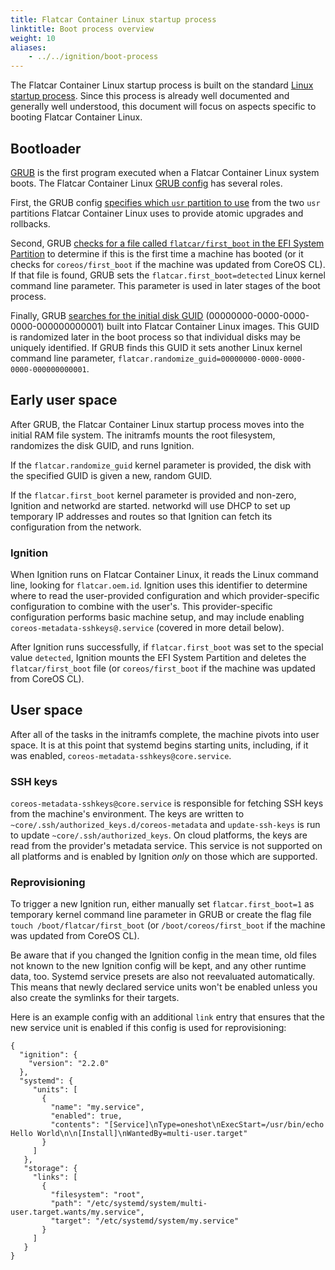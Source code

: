 ```yaml
---
title: Flatcar Container Linux startup process
linktitle: Boot process overview
weight: 10
aliases:
    - ../../ignition/boot-process
---
```


The Flatcar Container Linux startup process is built on the standard [Linux startup process][linux-startup]. Since this process is already well documented and generally well understood, this document will focus on aspects specific to booting Flatcar Container Linux.

## Bootloader

[GRUB][grub] is the first program executed when a Flatcar Container Linux system boots. The Flatcar Container Linux [GRUB config][grub-config] has several roles.

First, the GRUB config [specifies which `usr` partition to use][gptprio.next] from the two `usr` partitions Flatcar Container Linux uses to provide atomic upgrades and rollbacks.

Second, GRUB [checks for a file called `flatcar/first_boot` in the EFI System Partition][check-file] to determine if this is the first time a machine has booted (or it checks for `coreos/first_boot` if the machine was updated from CoreOS CL). If that file is found, GRUB sets the `flatcar.first_boot=detected` Linux kernel command line parameter. This parameter is used in later stages of the boot process.

Finally, GRUB [searches for the initial disk GUID][search-guid] (00000000-0000-0000-0000-000000000001) built into Flatcar Container Linux images. This GUID is randomized later in the boot process so that individual disks may be uniquely identified. If GRUB finds this GUID it sets another Linux kernel command line parameter, `flatcar.randomize_guid=00000000-0000-0000-0000-000000000001`.

## Early user space

After GRUB, the Flatcar Container Linux startup process moves into the initial RAM file system. The initramfs mounts the root filesystem, randomizes the disk GUID, and runs Ignition.

If the `flatcar.randomize_guid` kernel parameter is provided, the disk with the specified GUID is given a new, random GUID.

If the `flatcar.first_boot` kernel parameter is provided and non-zero, Ignition and networkd are started. networkd will use DHCP to set up temporary IP addresses and routes so that Ignition can fetch its configuration from the network.

### Ignition

When Ignition runs on Flatcar Container Linux, it reads the Linux command line, looking for `flatcar.oem.id`. Ignition uses this identifier to determine where to read the user-provided configuration and which provider-specific configuration to combine with the user's. This provider-specific configuration performs basic machine setup, and may include enabling `coreos-metadata-sshkeys@.service` (covered in more detail below).

After Ignition runs successfully, if `flatcar.first_boot` was set to the special value `detected`, Ignition mounts the EFI System Partition and deletes the `flatcar/first_boot` file (or `coreos/first_boot` if the machine was updated from CoreOS CL).

## User space

After all of the tasks in the initramfs complete, the machine pivots into user space. It is at this point that systemd begins starting units, including, if it was enabled, `coreos-metadata-sshkeys@core.service`.

### SSH keys

`coreos-metadata-sshkeys@core.service` is responsible for fetching SSH keys from the machine's environment. The keys are written to `~core/.ssh/authorized_keys.d/coreos-metadata` and `update-ssh-keys` is run to update `~core/.ssh/authorized_keys`. On cloud platforms, the keys are read from the provider's metadata service. This service is not supported on all platforms and is enabled by Ignition *only* on those which are supported.

### Reprovisioning

To trigger a new Ignition run, either manually set `flatcar.first_boot=1` as temporary kernel command line parameter in GRUB or create the flag file `touch /boot/flatcar/first_boot` (or `/boot/coreos/first_boot` if the machine was updated from CoreOS CL).

Be aware that if you changed the Ignition config in the mean time, old files not known to the new Ignition config will be kept, and any other runtime data, too.
Systemd service presets are also not reevaluated automatically. This means that newly declared service units won't be enabled unless you also create the symlinks for their targets.

Here is an example config with an additional `link` entry that ensures that the new service unit is enabled if this config is used for reprovisioning:

```
{
  "ignition": {
    "version": "2.2.0"
  },
  "systemd": {
     "units": [
       {
         "name": "my.service",
         "enabled": true,
         "contents": "[Service]\nType=oneshot\nExecStart=/usr/bin/echo Hello World\n\n[Install]\nWantedBy=multi-user.target"
       }
     ]
   },
   "storage": {
     "links": [
       {
         "filesystem": "root",
         "path": "/etc/systemd/system/multi-user.target.wants/my.service",
         "target": "/etc/systemd/system/my.service"
       }
     ]
   }
}
```

[check-file]: https://github.com/kinvolk/scripts/blob/9e1c23f3f44d2751076e770f43f7a6db05d49652/build_library/grub.cfg#L68-L71
[gptprio.next]: https://github.com/kinvolk/scripts/blob/9e1c23f3f44d2751076e770f43f7a6db05d49652/build_library/grub.cfg#L132
[grub]: https://www.gnu.org/software/grub/
[grub-config]: https://github.com/kinvolk/scripts/blob/9e1c23f3f44d2751076e770f43f7a6db05d49652/build_library/grub.cfg
[linux-startup]: https://en.wikipedia.org/wiki/Linux_startup_process
[search-guid]: https://github.com/kinvolk/scripts/blob/9e1c23f3f44d2751076e770f43f7a6db05d49652/build_library/grub.cfg#L73-L78
